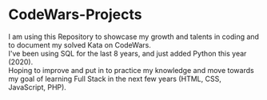 # CodeWars-Projects

I am using this Repository to showcase my growth and talents in coding and to document my solved Kata on CodeWars.  
I've been using SQL for the last 8 years, and just added Python this year (2020).  
Hoping to improve and put in to practice my knowledge and move towards my goal of learning Full Stack in the next few years (HTML, CSS, JavaScript, PHP).

